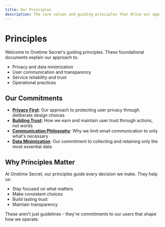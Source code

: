 ```yaml
---
title: Our Principles
description: The core values and guiding principles that drive our approach to privacy and security
---
```


# Principles

Welcome to Onetime Secret's guiding principles. These foundational documents explain our approach to:

- Privacy and data minimization
- User communication and transparency
- Service reliability and trust
- Operational practices

## Our Commitments

- **[Privacy First](/principles/privacy-first)**: Our approach to protecting user privacy through deliberate design choices
- **[Building Trust](/principles/trust)**: How we earn and maintain user trust through actions, not words
- **[Communication Philosophy](/principles/communication)**: Why we limit email communication to only what's necessary
- **[Data Minimization](/principles/data-minimization)**: Our commitment to collecting and retaining only the most essential data


## Why Principles Matter

At Onetime Secret, our principles guide every decision we make. They help us:

- Stay focused on what matters
- Make consistent choices
- Build lasting trust
- Maintain transparency

These aren't just guidelines - they're commitments to our users that shape how we operate.
